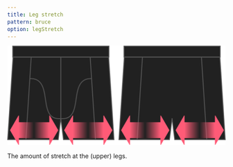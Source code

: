```yaml
---
title: Leg stretch
pattern: bruce
option: legStretch
---
```

![The leg stretch option on Bruce](./legstretch.svg)

The amount of stretch at the (upper) legs.
